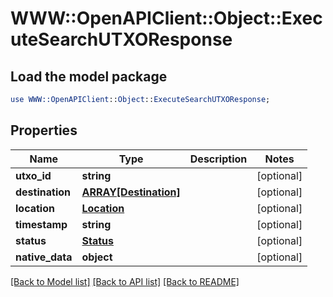 # WWW::OpenAPIClient::Object::ExecuteSearchUTXOResponse

## Load the model package
```perl
use WWW::OpenAPIClient::Object::ExecuteSearchUTXOResponse;
```

## Properties
Name | Type | Description | Notes
------------ | ------------- | ------------- | -------------
**utxo_id** | **string** |  | [optional] 
**destination** | [**ARRAY[Destination]**](Destination.md) |  | [optional] 
**location** | [**Location**](Location.md) |  | [optional] 
**timestamp** | **string** |  | [optional] 
**status** | [**Status**](Status.md) |  | [optional] 
**native_data** | **object** |  | [optional] 

[[Back to Model list]](../README.md#documentation-for-models) [[Back to API list]](../README.md#documentation-for-api-endpoints) [[Back to README]](../README.md)


